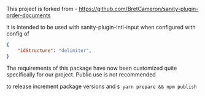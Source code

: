 
This project is forked from - https://github.com/BretCameron/sanity-plugin-order-documents

it is intended to be used with sanity-plugin-intl-input when configured with config of 
```json
{
    "idStructure": "delimiter",
}
```

The requirements of this package have now been customized quite specifically for our project. Public use is not recommended 


to release increment package versions and `$ yarn prepare && npm publish`